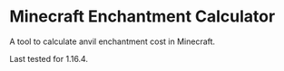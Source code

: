 # Minecraft Enchantment Calculator
A tool to calculate anvil enchantment cost in Minecraft.

Last tested for 1.16.4.
